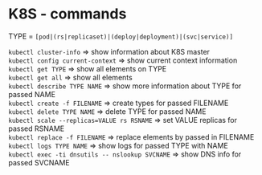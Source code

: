 # K8S - commands

TYPE = `[pod|(rs|replicaset)|(deploy|deployment)|(svc|service)]`

`kubectl cluster-info` => show information about K8S master  
`kubectl config current-context` => show current context information  
`kubectl get TYPE` => show all elements on TYPE  
`kubectl get all` => show all elements  
`kubectl describe TYPE NAME` => show more information about TYPE for passed NAME  
`kubectl create -f FILENAME` => create types for passed FILENAME  
`kubectl delete TYPE NAME` => delete TYPE for passed NAME  
`kubectl scale --replicas=VALUE rs RSNAME` => set VALUE replicas for passed RSNAME  
`kubectl replace -f FILENAME` => replace elements by passed in FILENAME  
`kubectl logs TYPE NAME` => show logs for passed TYPE with NAME  
`kubectl exec -ti dnsutils -- nslookup SVCNAME` => show DNS info for passed SVCNAME
